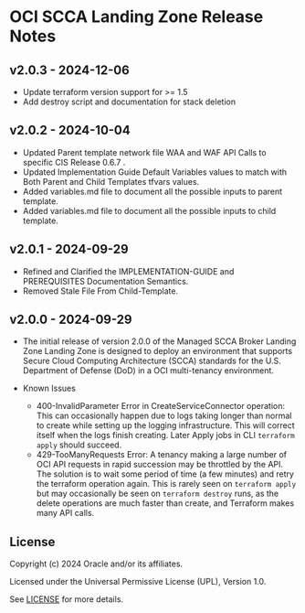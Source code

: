 # OCI SCCA Landing Zone Release Notes

## v2.0.3 - 2024-12-06

- Update terraform version support for >= 1.5
- Add destroy script and documentation for stack deletion

## v2.0.2 - 2024-10-04

- Updated Parent template network file WAA and WAF API Calls to specific CIS Release 0.6.7 .
- Updated Implementation Guide Default Variables values to match with Both Parent and Child Templates tfvars values.
- Added variables.md file to document all the possible inputs to parent template.
- Added variables.md file to document all the possible inputs to child template.

## v2.0.1 - 2024-09-29
- Refined and Clarified the IMPLEMENTATION-GUIDE and PREREQUISITES Documentation Semantics.
- Removed Stale File From Child-Template.


## v2.0.0 - 2024-09-29
- The initial release of version 2.0.0 of the Managed SCCA Broker Landing Zone Landing Zone is designed to deploy an environment that supports Secure Cloud Computing Architecture (SCCA) standards for the U.S. Department of Defense (DoD) in a OCI multi-tenancy environment. 


- Known Issues
  * 400-InvalidParameter Error in CreateServiceConnector operation:  This can occasionally happen due to logs taking longer than normal to create while setting up the logging infrastructure.  This will correct itself when the logs finish creating. Later Apply jobs in CLI  `terraform apply` should succeed.
  * 429-TooManyRequests Error: A tenancy making a large number of OCI API requests in rapid succession may be throttled by the API.  The solution is to wait some period of time (a few minutes) and retry the terraform operation again.  This is rarely seen on `terraform apply` but may occasionally be seen on `terraform destroy` runs, as the delete operations are much faster than create, and Terraform makes many API calls. 



## License

Copyright (c) 2024 Oracle and/or its affiliates.

Licensed under the Universal Permissive License (UPL), Version 1.0.

See [LICENSE](./LICENSE.txt) for more details.
